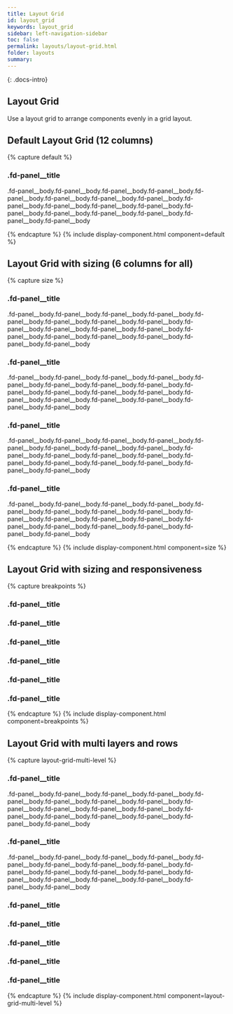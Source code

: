 ```yaml
---
title: Layout Grid
id: layout_grid
keywords: layout_grid
sidebar: left-navigation-sidebar
toc: false
permalink: layouts/layout-grid.html
folder: layouts
summary:
---
```


{: .docs-intro}

## Layout Grid

Use a layout grid to arrange components evenly in a grid layout.

## Default Layout Grid (12 columns)
{% capture default %}
<div class="fd-layout-grid-container">
        <div class="fd-layout-grid fd-layout-grid--col-12">
            <div class="fd-panel">
                <div class="fd-panel__header">
                    <div class="fd-panel__head">
                        <h3 class="fd-panel__title">
                            .fd-panel__title
                        </h3>
                    </div>
                    <div class="fd-panel__body">
                        <p>.fd-panel__body.fd-panel__body.fd-panel__body.fd-panel__body.fd-panel__body.fd-panel__body.fd-panel__body.fd-panel__body.fd-panel__body.fd-panel__body.fd-panel__body.fd-panel__body.fd-panel__body.fd-panel__body.fd-panel__body.fd-panel__body.fd-panel__body.fd-panel__body</p>
                    </div>
                </div>
            </div>
    </div>
</div>
{% endcapture %}
{% include display-component.html component=default %}

<br/>

## Layout Grid with sizing (6 columns for all)
{% capture size %}
<div class="fd-layout-grid-container">
        <div class="fd-layout-grid fd-layout-grid--col-6">
            <div class="fd-panel">
                <div class="fd-panel__header">
                    <div class="fd-panel__head">
                        <h3 class="fd-panel__title">
                            .fd-panel__title
                        </h3>
                    </div>
                    <div class="fd-panel__body">
                        <p>.fd-panel__body.fd-panel__body.fd-panel__body.fd-panel__body.fd-panel__body.fd-panel__body.fd-panel__body.fd-panel__body.fd-panel__body.fd-panel__body.fd-panel__body.fd-panel__body.fd-panel__body.fd-panel__body.fd-panel__body.fd-panel__body.fd-panel__body.fd-panel__body</p>
                    </div>
                </div>
            </div>
            <div class="fd-panel">
                <div class="fd-panel__header">
                    <div class="fd-panel__head">
                        <h3 class="fd-panel__title">
                            .fd-panel__title
                        </h3>
                    </div>
                    <div class="fd-panel__body">
                        <p>.fd-panel__body.fd-panel__body.fd-panel__body.fd-panel__body.fd-panel__body.fd-panel__body.fd-panel__body.fd-panel__body.fd-panel__body.fd-panel__body.fd-panel__body.fd-panel__body.fd-panel__body.fd-panel__body.fd-panel__body.fd-panel__body.fd-panel__body.fd-panel__body</p>
                    </div>
                </div>
            </div>
        </div>
        <div class="fd-layout-grid fd-layout-grid--col-6">
            <div class="fd-panel">
                <div class="fd-panel__header">
                    <div class="fd-panel__head">
                        <h3 class="fd-panel__title">
                            .fd-panel__title
                        </h3>
                    <div class="fd-panel__body">
                        <p>.fd-panel__body.fd-panel__body.fd-panel__body.fd-panel__body.fd-panel__body.fd-panel__body.fd-panel__body.fd-panel__body.fd-panel__body.fd-panel__body.fd-panel__body.fd-panel__body.fd-panel__body.fd-panel__body.fd-panel__body.fd-panel__body.fd-panel__body.fd-panel__body</p>
                    </div>
                    </div>
                </div>
            </div>
            <div class="fd-panel">
                <div class="fd-panel__header">
                    <div class="fd-panel__head">
                        <h3 class="fd-panel__title">
                            .fd-panel__title
                        </h3>
                    </div>
                    <div class="fd-panel__body">
                        <p>.fd-panel__body.fd-panel__body.fd-panel__body.fd-panel__body.fd-panel__body.fd-panel__body.fd-panel__body.fd-panel__body.fd-panel__body.fd-panel__body.fd-panel__body.fd-panel__body.fd-panel__body.fd-panel__body.fd-panel__body.fd-panel__body.fd-panel__body.fd-panel__body</p>
                    </div>
                </div>
            </div>
    </div>
</div>
{% endcapture %}
{% include display-component.html component=size %}

<br/>

##  Layout Grid with sizing and responsiveness
{% capture breakpoints %}
<div class="fd-layout-grid-container">
    <div class="fd-layout-grid fd-layout-grid--col-12 fd-layout-grid-l--col-6">
            <div class="fd-panel">
                <div class="fd-panel__header">
                    <div class="fd-panel__head">
                        <h3 class="fd-panel__title">
                            .fd-panel__title
                        </h3>
                    </div>
                </div>
            </div>
            <div class="fd-panel">
                <div class="fd-panel__header">
                    <div class="fd-panel__head">
                        <h3 class="fd-panel__title">
                            .fd-panel__title
                        </h3>
                    </div>
                </div>
            </div>
        </div>
        <div class="fd-layout-grid fd-layout-grid--col-12 fd-layout-grid-l--col-6 fd-layout-grid--nested">
                <div class="fd-layout-grid fd-layout-grid--col-3 fd-layout-grid-l--col-4">
            <div class="fd-panel">
                <div class="fd-panel__header">
                    <div class="fd-panel__head">
                        <h3 class="fd-panel__title">
                            .fd-panel__title
                        </h3>
                    </div>
                </div>
            </div>
                </div>
                <div class="fd-layout-grid fd-layout-grid--col-9 fd-layout-grid-l--col-8">
            <div class="fd-panel">
                <div class="fd-panel__header">
                    <div class="fd-panel__head">
                        <h3 class="fd-panel__title">
                            .fd-panel__title
                        </h3>
                    </div>
                </div>
            </div>
            <div class="fd-panel">
                <div class="fd-panel__header">
                    <div class="fd-panel__head">
                        <h3 class="fd-panel__title">
                            .fd-panel__title
                        </h3>
                    </div>
                </div>
            </div>
            <div class="fd-panel">
                <div class="fd-panel__header">
                    <div class="fd-panel__head">
                        <h3 class="fd-panel__title">
                            .fd-panel__title
                        </h3>
                    </div>
                </div>
            </div>
        </div>
    </div>
</div>
{% endcapture %}
{% include display-component.html component=breakpoints %}

<br/>


##  Layout Grid with multi layers and rows
{% capture layout-grid-multi-level %}
<div class="fd-layout-grid-container">
    <div class="fd-layout-grid-row">
        <div class="fd-layout-grid fd-layout-grid--col-6">
            <div class="fd-panel">
                <div class="fd-panel__header">
                    <div class="fd-panel__head">
                        <h3 class="fd-panel__title">
                            .fd-panel__title
                        </h3>
                    </div>
                    <div class="fd-panel__body">
                        <p>.fd-panel__body.fd-panel__body.fd-panel__body.fd-panel__body.fd-panel__body.fd-panel__body.fd-panel__body.fd-panel__body.fd-panel__body.fd-panel__body.fd-panel__body.fd-panel__body.fd-panel__body.fd-panel__body.fd-panel__body.fd-panel__body.fd-panel__body.fd-panel__body</p>
                    </div>
                </div>
            </div>
            <div class="fd-panel">
                <div class="fd-panel__header">
                    <div class="fd-panel__head">
                        <h3 class="fd-panel__title">
                            .fd-panel__title
                        </h3>
                    </div>
                    <div class="fd-panel__body">
                        <p>.fd-panel__body.fd-panel__body.fd-panel__body.fd-panel__body.fd-panel__body.fd-panel__body.fd-panel__body.fd-panel__body.fd-panel__body.fd-panel__body.fd-panel__body.fd-panel__body.fd-panel__body.fd-panel__body.fd-panel__body.fd-panel__body.fd-panel__body.fd-panel__body</p>
                    </div>
                </div>
            </div>
        </div>
        <div class="fd-layout-grid fd-layout-grid--col-6 fd-layout-grid--nested">
            <div class="fd-layout-grid fd-layout-grid--col-2">
                <div class="fd-panel">
                    <div class="fd-panel__header">
                        <div class="fd-panel__head">
                            <h3 class="fd-panel__title">
                                .fd-panel__title
                            </h3>
                        </div>
                    </div>
                </div>  
            </div>
            <div class="fd-layout-grid fd-layout-grid--col-10 fd-layout-grid--nested">
                <div class="fd-layout-grid fd-layout-grid--col-6">
                    <div class="fd-panel">
                        <div class="fd-panel__header">
                            <div class="fd-panel__head">
                                <h3 class="fd-panel__title">
                                    .fd-panel__title
                                </h3>
                            </div>
                        </div>
                    </div>
                </div>      
                <div class="fd-layout-grid fd-layout-grid--col-6">
                    <div class="fd-panel">
                        <div class="fd-panel__header">
                            <div class="fd-panel__head">
                                <h3 class="fd-panel__title">
                                    .fd-panel__title
                                </h3>
                            </div>
                        </div>
                    </div>
                </div>
            </div>
        </div>
    </div>
    <div class="fd-layout-grid-row">
            <div class="fd-layout-grid fd-layout-grid--col-3 fd-layout-grid--offset-4">
                <div class="fd-panel">
                    <div class="fd-panel__header">
                        <div class="fd-panel__head">
                            <h3 class="fd-panel__title">
                                .fd-panel__title
                            </h3>
                        </div>
                    </div>
                </div>
            </div>
            <div class="fd-layout-grid fd-layout-grid--col-4">
                <div class="fd-panel">
                    <div class="fd-panel__header">
                        <div class="fd-panel__head">
                            <h3 class="fd-panel__title">
                                .fd-panel__title
                            </h3>
                        </div>
                    </div>
                </div>
            </div>
        </div>
    </div>
</div>
{% endcapture %}
{% include display-component.html component=layout-grid-multi-level %}

<br/>

<!-- ## Layout Grid with `--no-gap`
The `.fd-layout-grid-no-gap` modifier will remove margins between the panels.
{% capture default %}
<div class="fd-layout-grid fd-layout-grid--no-gap">
    <div class="fd-layout-panel">
        <div class="fd-layout-panel__body">
            <p>.fd-layout-panel</p>
        </div>
    </div>
    <div class="fd-layout-panel">
        <div class="fd-layout-panel__body">
            <p>.fd-layout-panel</p>
        </div>
    </div>
    <div class="fd-layout-panel">
        <div class="fd-layout-panel__body">
            <p>.fd-layout-panel</p>
        </div>
    </div>
    <div class="fd-layout-panel">
        <div class="fd-layout-panel__body">
            <p>.fd-layout-panel</p>
        </div>
    </div>
    <div class="fd-layout-panel">
        <div class="fd-layout-panel__body">
            <p>.fd-layout-panel</p>
        </div>
    </div>
</div>
{% endcapture %}
{% include display-component.html component=default %}

<br/>

## Layout Grid with `--gap-1`
The `.fd-layout-grid-gap-1` modifier will leave `1px` margins between the panels.
{% capture default %}
<div class="fd-layout-grid fd-layout-grid--gap-1">
    <div class="fd-layout-panel">
        <div class="fd-layout-panel__body">
            <p>.fd-layout-panel</p>
        </div>
    </div>
    <div class="fd-layout-panel">
        <div class="fd-layout-panel__body">
            <p>.fd-layout-panel</p>
        </div>
    </div>
    <div class="fd-layout-panel">
        <div class="fd-layout-panel__body">
            <p>.fd-layout-panel</p>
        </div>
    </div>
    <div class="fd-layout-panel">
        <div class="fd-layout-panel__body">
            <p>.fd-layout-panel</p>
        </div>
    </div>
    <div class="fd-layout-panel">
        <div class="fd-layout-panel__body">
            <p>.fd-layout-panel</p>
        </div>
    </div>
</div>
{% endcapture %}
{% include display-component.html component=default %}

<br/>

## Layout Grid with 1 column
The `.fd-layout-grid--col-1` modifier will render a 1 column grid.
{% capture default %}
<div class="fd-layout-grid fd-layout-grid--col-1">
    <div class="fd-layout-panel">
        <div class="fd-layout-panel__body">
            <p>.fd-layout-panel</p>
        </div>
    </div>
    <div class="fd-layout-panel">
        <div class="fd-layout-panel__body">
            <p>.fd-layout-panel</p>
        </div>
    </div>
    <div class="fd-layout-panel">
        <div class="fd-layout-panel__body">
            <p>.fd-layout-panel</p>
        </div>
    </div>
    <div class="fd-layout-panel">
        <div class="fd-layout-panel__body">
            <p>.fd-layout-panel</p>
        </div>
    </div>
</div>
{% endcapture %}
{% include display-component.html component=default %}

<br/>


## Layout Grid with 2 columns
The `.fd-layout-grid--col-2` modifier will render a 2 column grid.
{% capture default %}
<div class="fd-layout-grid fd-layout-grid--col-2">
    <div class="fd-layout-panel">
        <div class="fd-layout-panel__body">
            <p>.fd-layout-panel</p>
        </div>
    </div>
    <div class="fd-layout-panel">
        <div class="fd-layout-panel__body">
            <p>.fd-layout-panel</p>
        </div>
    </div>
    <div class="fd-layout-panel">
        <div class="fd-layout-panel__body">
            <p>.fd-layout-panel</p>
        </div>
    </div>
    <div class="fd-layout-panel">
        <div class="fd-layout-panel__body">
            <p>.fd-layout-panel</p>
        </div>
    </div>
</div>
{% endcapture %}
{% include display-component.html component=default %}

<br/>

## Layout Grid with 4 columns
The `.fd-layout-grid--col-4` modifier will render a 4 column grid.
{% capture default %}
<div class="fd-layout-grid fd-layout-grid--col-4">
    <div class="fd-layout-panel">
        <div class="fd-layout-panel__body">
            <p>.fd-layout-panel</p>
        </div>
    </div>
    <div class="fd-layout-panel">
        <div class="fd-layout-panel__body">
            <p>.fd-layout-panel</p>
        </div>
    </div>
    <div class="fd-layout-panel">
        <div class="fd-layout-panel__body">
            <p>.fd-layout-panel</p>
        </div>
    </div>
    <div class="fd-layout-panel">
        <div class="fd-layout-panel__body">
            <p>.fd-layout-panel</p>
        </div>
    </div>
    <div class="fd-layout-panel">
        <div class="fd-layout-panel__body">
            <p>.fd-layout-panel</p>
        </div>
    </div>
    <div class="fd-layout-panel">
        <div class="fd-layout-panel__body">
            <p>.fd-layout-panel</p>
        </div>
    </div>
    <div class="fd-layout-panel">
        <div class="fd-layout-panel__body">
            <p>.fd-layout-panel</p>
        </div>
    </div>
    <div class="fd-layout-panel">
        <div class="fd-layout-panel__body">
            <p>.fd-layout-panel</p>
        </div>
    </div>
</div>
{% endcapture %}
{% include display-component.html component=default %}

<br/>

## Layout Grid with 5 columns
The `.fd-layout-grid--col-5` modifier will render a 5 column grid.
{% capture default %}
<div class="fd-layout-grid fd-layout-grid--col-5">
    <div class="fd-layout-panel">
        <div class="fd-layout-panel__body">
            <p>.fd-layout-panel</p>
        </div>
    </div>
    <div class="fd-layout-panel">
        <div class="fd-layout-panel__body">
            <p>.fd-layout-panel</p>
        </div>
    </div>
    <div class="fd-layout-panel">
        <div class="fd-layout-panel__body">
            <p>.fd-layout-panel</p>
        </div>
    </div>
    <div class="fd-layout-panel">
        <div class="fd-layout-panel__body">
            <p>.fd-layout-panel</p>
        </div>
    </div>
    <div class="fd-layout-panel">
        <div class="fd-layout-panel__body">
            <p>.fd-layout-panel</p>
        </div>
    </div>
    <div class="fd-layout-panel">
        <div class="fd-layout-panel__body">
            <p>.fd-layout-panel</p>
        </div>
    </div>
    <div class="fd-layout-panel">
        <div class="fd-layout-panel__body">
            <p>.fd-layout-panel</p>
        </div>
    </div>
    <div class="fd-layout-panel">
        <div class="fd-layout-panel__body">
            <p>.fd-layout-panel</p>
        </div>
    </div>
    <div class="fd-layout-panel">
        <div class="fd-layout-panel__body">
            <p>.fd-layout-panel</p>
        </div>
    </div>
    <div class="fd-layout-panel">
        <div class="fd-layout-panel__body">
            <p>.fd-layout-panel</p>
        </div>
    </div>
</div>
{% endcapture %}
{% include display-component.html component=default %}

<br/>

## Layout Grid with 6 columns
The `.fd-layout-grid--col-6` modifier will render a 6 column grid.
{% capture default %}
<div class="fd-layout-grid fd-layout-grid--col-6">
    <div class="fd-layout-panel">
        <div class="fd-layout-panel__body">
            <p>.fd-layout-panel</p>
        </div>
    </div>
    <div class="fd-layout-panel">
        <div class="fd-layout-panel__body">
            <p>.fd-layout-panel</p>
        </div>
    </div>
    <div class="fd-layout-panel">
        <div class="fd-layout-panel__body">
            <p>.fd-layout-panel</p>
        </div>
    </div>
    <div class="fd-layout-panel">
        <div class="fd-layout-panel__body">
            <p>.fd-layout-panel</p>
        </div>
    </div>
    <div class="fd-layout-panel">
        <div class="fd-layout-panel__body">
            <p>.fd-layout-panel</p>
        </div>
    </div>
    <div class="fd-layout-panel">
        <div class="fd-layout-panel__body">
            <p>.fd-layout-panel</p>
        </div>
    </div>
    <div class="fd-layout-panel">
        <div class="fd-layout-panel__body">
            <p>.fd-layout-panel</p>
        </div>
    </div>
    <div class="fd-layout-panel">
        <div class="fd-layout-panel__body">
            <p>.fd-layout-panel</p>
        </div>
    </div>
    <div class="fd-layout-panel">
        <div class="fd-layout-panel__body">
            <p>.fd-layout-panel</p>
        </div>
    </div>
    <div class="fd-layout-panel">
        <div class="fd-layout-panel__body">
            <p>.fd-layout-panel</p>
        </div>
    </div>
    <div class="fd-layout-panel">
        <div class="fd-layout-panel__body">
            <p>.fd-layout-panel</p>
        </div>
    </div>
    <div class="fd-layout-panel">
        <div class="fd-layout-panel__body">
            <p>.fd-layout-panel</p>
        </div>
    </div>
</div>
{% endcapture %}
{% include display-component.html component=default %}

<br/>

## Layout Grid with column span
The `.fd-layout-grid__span-column-[num]`. `[num]` option ranges from 2 to 6.
{% capture default %}
<div class="fd-layout-grid fd-layout-grid--col-6">
    <div class="fd-layout-panel fd-layout-grid__span-column-2">
        <div class="fd-layout-panel__body">
            <p>.fd-layout-grid__span-column-2 </p>
        </div>
    </div>
    <div class="fd-layout-panel">
        <div class="fd-layout-panel__body">
            <p>.fd-layout-panel</p>
        </div>
    </div>
    <div class="fd-layout-panel">
        <div class="fd-layout-panel__body">
            <p>.fd-layout-panel</p>
        </div>
    </div>
    <div class="fd-layout-panel">
        <div class="fd-layout-panel__body">
            <p>.fd-layout-panel</p>
        </div>
    </div>
    <div class="fd-layout-panel">
        <div class="fd-layout-panel__body">
            <p>.fd-layout-panel</p>
        </div>
    </div>
    <div class="fd-layout-panel fd-layout-grid__span-column-3">
        <div class="fd-layout-panel__body">
            <p>.fd-layout-grid__span-column-3</p>
        </div>
    </div>
    <div class="fd-layout-panel">
        <div class="fd-layout-panel__body">
            <p>.fd-layout-panel</p>
        </div>
    </div>
    <div class="fd-layout-panel">
        <div class="fd-layout-panel__body">
            <p>.fd-layout-panel</p>
        </div>
    </div>
    <div class="fd-layout-panel">
        <div class="fd-layout-panel__body">
            <p>.fd-layout-panel</p>
        </div>
    </div>
    <div class="fd-layout-panel fd-layout-grid__span-column-4">
        <div class="fd-layout-panel__body">
            <p>.fd-layout-grid__span-column-4</p>
        </div>
    </div>
    <div class="fd-layout-panel">
        <div class="fd-layout-panel__body">
            <p>.fd-layout-panel</p>
        </div>
    </div>
    <div class="fd-layout-panel">
        <div class="fd-layout-panel__body">
            <p>.fd-layout-panel</p>
        </div>
    </div>
    <div class="fd-layout-panel fd-layout-grid__span-column-5">
        <div class="fd-layout-panel__body">
            <p>.fd-layout-grid__span-column-5</p>
        </div>
    </div>
    <div class="fd-layout-panel">
        <div class="fd-layout-panel__body">
            <p>.fd-layout-panel</p>
        </div>
    </div>
    <div class="fd-layout-panel fd-layout-grid__span-column-6">
        <div class="fd-layout-panel__body">
            <p>fd-layout-grid__span-column-6</p>
        </div>
    </div>
</div>
{% endcapture %}
{% include display-component.html component=default %} -->
